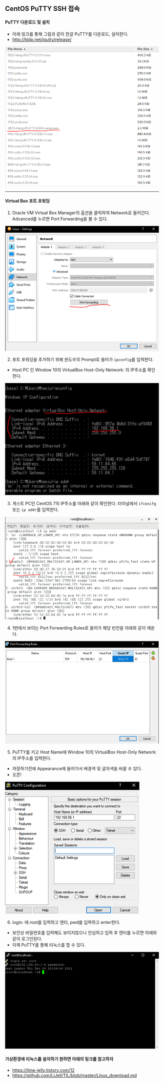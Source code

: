 ## CentOS PuTTY SSH 접속

#### PuTTY 다운로드 및 설치

- 아래 링크를 통해 그림과 같이 한글 PuTTY를 다운로드, 설치한다.
- http://kldp.net/iputty/release/

![image-20211224225311763](Linux_PuTTY.assets/image-20211224225311763.png)



---

#### Virtual Box 포트 포워딩

1. Oracle VM Virtual Box Manager의 옵션을 클릭하여 Network로 들어간다. Advanced를 누르면 Port Forwarding을 볼 수 있다. 

![image-20211224224454685](Linux_PuTTY.assets/image-20211224224454685.png)

2. 포트 포워딩을 추가하기 위해 윈도우의 Prompt로 들어가 `ipconfig`를 입력한다.
- Host PC 인 Window 10의 VirtualBox Host-Only Network: 의 IP주소를 확인한다. 

![image-20211224224631133](Linux_PuTTY.assets/image-20211224224631133.png)

3. 게스트 PC인 CentOS 7의 IP주소를 아래와 같이 확인한다. 터미널에서 `ifconifg`또는 `ip addr`를 입력한다.

![image-20211224224747563](Linux_PuTTY.assets/image-20211224224747563.png)

4. 1번에서 보이는 Port Forwarding Rules로 들어가 해당 빈칸을 아래와 같이 채운다.  

![image-20211224224833962](Linux_PuTTY.assets/image-20211224224833962.png)

5. PuTTY를 키고 Host Name에 Window 10의 VirtualBox Host-Only Network: 의 IP주소를 입력한다.

- 저장하기전에 Appearance에 들어가서 배경색 및 글자색을 바꿀 수 있다.
- 오픈!

![image-20211224224935464](Linux_PuTTY.assets/image-20211224224935464.png)

6. login: 에 root를 입력하고 엔터, pwd를 입력하고 enter한다.

- 보안상 비밀번호를 입력해도 보이지않으니 안심하고 입력 후 엔터를 누르면 아래와 같이 로그인된다.
- 이제 PuTTY를 통해 리눅스를 할 수 있다.

![image-20211224225054656](Linux_PuTTY.assets/image-20211224225054656.png)

#### 가상환경에 리눅스를 설치하기 원하면 아래의 링크를 참고하자
- https://lime-jelly.tistory.com/12
- https://github.com/LiJell/TIL/blob/master/Linux_download.md